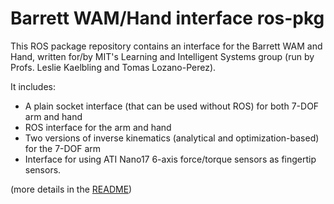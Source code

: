 # Barrett WAM/Hand interface ros-pkg #

This ROS package repository contains an interface for the Barrett WAM and Hand, written for/by MIT's Learning and Intelligent Systems group (run by Profs. Leslie Kaelbling and Tomas Lozano-Perez).

It includes:
  * A plain socket interface (that can be used without ROS) for both 7-DOF arm and hand
  * ROS interface for the arm and hand
  * Two versions of inverse kinematics (analytical and optimization-based) for the 7-DOF arm
  * Interface for using ATI Nano17 6-axis force/torque sensors as fingertip sensors.

(more details in the [README](README.md))